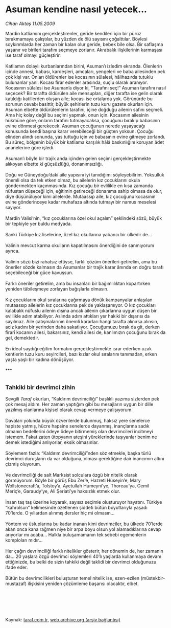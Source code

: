 # Asuman kendine nasıl yetecek...

*Cihan Aktaş 11.05.2009*

<div class="taraf_structure_2col_1zq">
<div class="margen_n">



 <p>Mardin katliamını gerçekleştirenler, geride kendileri için bir pürüz bırakmamaya çalıştılar, bu yüzden de ölü sayısını çoğalttılar. Böylesi soykırımlarda her zaman bir kalan olur geride, bebek bile olsa. Bir saflaşma yaşanır ve birileri tarafını seçmeye zorlanır. Akrabalık ilişkilerinin karmaşası ise taraf olmayı güçleştirir. <br/><br/>Katliamın dolaylı kurbanlarından birini, Asuman’ı izledim ekranda. Ölenlerin içinde annesi, babası, kardeşleri, amcaları, yengeleri ve baba ailesinden pek çok kişi var. Onları öldürenler ise kocasının sülalesi, hâlihazırda tutuklu bulunanlar yani. Kocası firar edenler arasında, suçlu olarak aranıyor. Kocasının sülalesi ise Asuman’a diyor ki, “Tarafını seç!” Asuman tarafını nasıl seçecek? Bir tarafta öldürülen aile mensupları, diğer tarafta ise gelin olarak katıldığı katillerden oluşan aile; kocası ise ortalarda yok. Görünürde bu sorunun cevabı basittir, büyük şehirlerin tuzu kuru gazete okurları için. Asuman elbette öldürülenlerin tarafını, içine doğduğu ailenin safını seçmeli. Ama hiç kolay değil bu seçimi yapmak, onun için. Kocasının ailesinin hükmüne göre, onların tarafını tutmayacaksa, çocuğunu bırakıp babasının evine dönmesi gerekecek. Asuman çocuğunun nerede yaşayacağı konusunda kendi başına karar verebileceği bir güçten yoksun. Çocuğu elinden alındı sonunda, yas tuttuğu için ve babasının evine gitmeye zorlandı. Bu süreç, bölgenin büyük bir katliama karşılık hâlâ baskınlığını koruyan âdet ananelerine göre işledi. <br/><br/>Asuman’ı böyle bir trajik anda içinden gelen seçimi gerçekleştirmekte alıkoyan elbette ki güçsüzlüğü, donanımsızlığı.<br/><br/>Doğu ve Güneydoğu’daki aile yapısını iyi tanıdığımı söyleyebilirim. Yoksulluk önemli olsa da tek etken olmaz, bu ailelerin kız çocuklarını okula göndermekten kaçınmasında. Kız çocuğu bir evlilikle en kısa zamanda nüfustan düşeceği için, eğitimin getireceği donanıma sahip olmasa da olur, diye düşünülüyor kimi ailelerde. Mutaassıp aile, kız çocuğunu kocasının evine gönderinceye kadar muhafaza altında tutmayı bir namus meselesi sayıyor. <br/><br/>Mardin Valisi’nin, “kız çocuklarına özel okul açalım” şeklindeki sözü, büyük bir tepkiyle yer buldu medyada. <br/><br/>Sanki Türkiye kız liselerine, özel kız okullarına yabancı bir ülkedir de... <br/><br/>Valinin mevcut karma okulların kapatılmasını önerdiğini de sanmıyorum ayrıca. <br/><br/>Valinin sözü bizi rahatsız ettiyse, farklı çözüm önerileri getirelim, ama bu öneriler sözde kalmasın da Asumanlar bir trajik karar ânında en doğru tarafı seçebileceği bir güce kavuşsun. <br/><br/>Farklı öneriler getirelim, ama bu insanları bir bağımlılıktan kopartırken yeniden tâbileşmeye zorlayan bağışlarla olmasın. <br/><br/>Kız çocuklarını okul sıralarına çağırmaya dönük kampanyalar anlaşılan mutaassıp ailelerin kız çocuklarına pek de yaklaşamıyor. O kız çocukları kalabalık nüfuslu ailenin dışına ancak ailenin çıkarlarına uygun düşen bir evlilikle adım atabiliyor. Aslında adım attıkları yer hakiki bir dışarısı da sayılmaz. Aile çatışmalarının önemli kararları hangi tarafta alınırsa alınsın, aciz kadını bir yerinden daha sakatlıyor. Çocuğumuzu bırak da git, derken firarî kocanın ailesi, bakarsınız, kendi ailesi de, kanlımızın çocuğunu bırak da gel, demektedir. <br/><br/>En ideal saydığı eğitim formatını gerçekleştirmekte ısrar ederken uzak kentlerin tuzu kuru seyircileri, bazı kızlar okul sıralarını tanımadan, erken yaşta yaşlı bir kadına dönüşüyor. <b></b><br/><br/>***<br/><br/><br/><font size="4"><strong>Tahkiki bir devrimci zihin <br/></strong></font><br/>Sevgili <i>Taraf</i> okurları, “Kaldırım devrimciliği” başlıklı yazıma sizlerden pek çok mesaj aldım. Her zaman yaptığım gibi bu mesajların uygun bir dille yazılmış olanlarına kişisel olarak cevap vermeye çalışıyorum. <br/><br/>Davaları yolunda büyük özverilerde bulunmuş, haksız yere senelerce hapiste yatmış, hücre hapsine senelerce dayanmış, inançlarına sadık olmanın bedellerini ödeye ödeye bitirmemiş olan devrimcileri incitmeyi istemem. Fakat zaten ütopyanın ateşini yüreklerinde taşıyanlar benim ne demek istediğimi anlıyorlar, eksik olmasınlar. <br/><br/>Söylemem fazla: “Kaldırım devrimciliği”nden söz etmekle, başka türlü devrimci duruşların da var olduğuna, olması gerektiğine dair inancımın altını çizmiş oluyorum. <br/><br/>Ve devrimciliği de salt Marksist solculara özgü bir nitelik olarak görmüyorum. Böyle bir görüş Ebu Zer’e, Hazreti Hüseyin’e, Mary Wollstonecraft’a, Tolstoy’a, Ayetullah Humeyni’ye, Thoreau’ya, Cemil Meriç’e, Garaudy’ye, Ali Şeriati’ye haksızlık etmek olur. <br/><br/>İnsan taş taş üzerine koyarak, sayısız seçimle oluşturuyor hayatını. Türkiye “kahrolsun” kelimesinde özetlenen şiddeti bütün boyutlarıyla yaşadı 70’lerde. O yıllardan alınmış dersler hiç mi olmasın... <br/><br/>Yöntem ve üsluplarına bu kadar inanan kimi devrimciler, bu ülkede 70’lerde akan onca kana rağmen niye bir arpa boyu olsun yol alamadıklarına cevap arıyorlar mı acaba... Halkla buluşamamanın tek sebebi egemenlerin komploları mıdır... <br/><br/>Her çağın devrimciliği farklı nitelikler gösterir, her dönemin de, her zamanın da... 20 yaşlara özgü devrimci söylemleri 40’lı yaşlarda kullanmaya devam ettiğinizde, bu belki de sizin tahkiki değil taklidi bir devrimci olduğunuzu ifade eder. <br/><br/>Bütün bu devrimcilikleri buluşturan temel nitelik ise, ezen-ezilen (müstekbir-mustazaf) ilişkisini yeniden çözümleme başarısı olacaktır, elbet. </p>
<br/>
<br/>
<br/>



<br/>


<div id="taraf_not">
</div>

</div>


</div>

Kaynak: [taraf.com.tr](http://www.taraf.com.tr:80/makale/5461.htm), [web.archive.org (arşiv bağlantısı)](http://web.archive.org/web/20090822054104/http://www.taraf.com.tr:80/makale/5461.htm)
